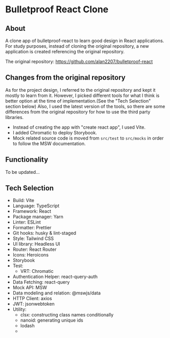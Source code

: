 # Bulletproof React Clone

## About

A clone app of bulletproof-react to learn good design in React applications.
For study purposes, instead of cloning the original repository, a new application is created referencing the original repository.

The original repository: https://github.com/alan2207/bulletproof-react

## Changes from the original repository

As for the project design, I referred to the original repository and kept it mostly to learn from it.
However, I picked different tools for what I think is better option at the time of implementation.(See the "Tech Selection" section below)
Also, I used the latest version of the tools, so there are some differences from the original repository for how to use the third party libraries.

- Instead of creating the app with "create react app", I used Vite.
- I added Chromatic to deploy Storybook.
- Mock related source code is moved from `src/test` to `src/mocks` in order to follow the MSW documentation.

## Functionality

To be updated...

## Tech Selection

- Build: Vite
- Language: TypeScript
- Framework: React
- Package manager: Yarn
- Linter: ESLint
- Formatter: Prettier
- Git hooks: husky & lint-staged
- Style: Tailwind CSS
- UI library: Headless UI
- Router: React Router
- Icons: Heroicons
- Storybook
- Test:
  - VRT: Chromatic
- Authentication Helper: react-query-auth
- Data Fetching: react-query
- Mock API: MSW
- Data modeling and relation: @mswjs/data 
- HTTP Client: axios
- JWT: jsonwebtoken
- Utility: 
  - clsx: constructing class names conditionally
  - nanoid: generating unique ids
  - lodash
  - 
